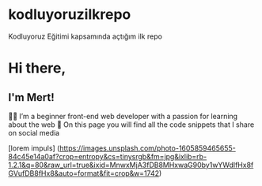 # kodluyoruzilkrepo
Kodluyoruz Eğitimi kapsamında açtığım ilk repo

# Hi there,

## I'm Mert!

👨‍💻 I’m a beginner front-end web developer with a passion for learning about the web
📜 On this page you will find all the code snippets that I share on social media

[lorem impuls] (https://images.unsplash.com/photo-1605859465655-84c45e14a0af?crop=entropy&cs=tinysrgb&fm=jpg&ixlib=rb-1.2.1&q=80&raw_url=true&ixid=MnwxMjA3fDB8MHxwaG90by1wYWdlfHx8fGVufDB8fHx8&auto=format&fit=crop&w=1742)
